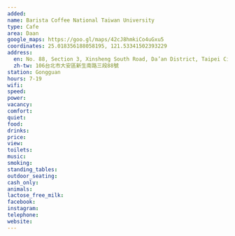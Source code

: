 ```yaml
---
added: 
name: Barista Coffee National Taiwan University
type: Cafe
area: Daan
google_maps: https://goo.gl/maps/42cJ8hmkiCo4uGxu5
coordinates: 25.018356188058195, 121.53341502393229
address:
  en: No. 88, Section 3, Xinsheng South Road, Da’an District, Taipei City, 106
  zh-tw: 106台北市大安區新生南路三段88號
station: Gongguan
hours: 7-19
wifi: 
speed: 
power: 
vacancy: 
comfort: 
quiet: 
food: 
drinks: 
price: 
view: 
toilets: 
music: 
smoking: 
standing_tables: 
outdoor_seating: 
cash_only: 
animals: 
lactose_free_milk: 
facebook: 
instagram: 
telephone: 
website: 
---
```

